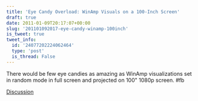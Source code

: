 ```yaml
---
title: 'Eye Candy Overload: WinAmp Visuals on a 100-Inch Screen'
draft: true
date: 2011-01-09T20:17:07+00:00
slug: '201101092017-eye-candy-winamp-100inch'
is_tweet: true
tweet_info:
  id: '24077202224062464'
  type: 'post'
  is_thread: False
---
```




There would be few eye candies as amazing as WinAmp visualizations set in random mode in full screen and projected on 100" 1080p screen. #fb

[Discussion](https://x.com/sytelus/status/24077202224062464)
